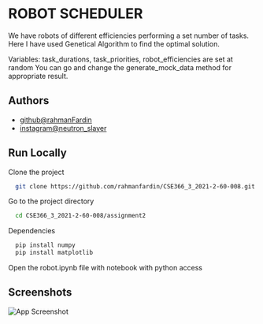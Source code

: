 
# ROBOT SCHEDULER 

We have robots of different efficiencies performing a set number of tasks. 
Here I have used Genetical Algorithm to find the optimal solution. 

Variables: task_durations, task_priorities, robot_efficiencies are set at random You can go and change the generate_mock_data method for appropriate result.


## Authors

- [github@rahmanFardin](https://www.github.com/rahmanFardin)
- [instagram@neutron_slayer](https://www.github.com/neutron_slayer)


## Run Locally

Clone the project

```bash
  git clone https://github.com/rahmanfardin/CSE366_3_2021-2-60-008.git
```

Go to the project directory

```bash
  cd CSE366_3_2021-2-60-008/assignment2
```

Dependencies 

```bash
  pip install numpy
  pip install matplotlib
```
Open the robot.ipynb file with notebook with python access


## Screenshots

![App Screenshot](https://i.ibb.co/1sDbQCn/Screenshot-2024-04-02-111822.png)

